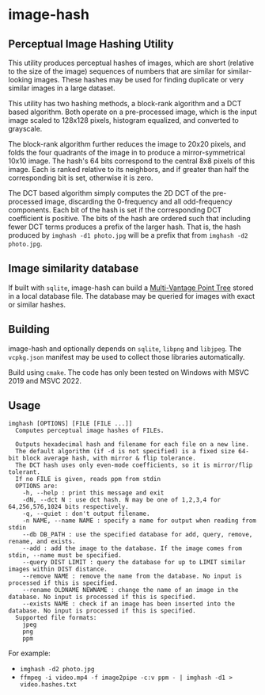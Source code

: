 # image-hash
## Perceptual Image Hashing Utility

This utility produces perceptual hashes of images, which are short (relative to the size of the image) sequences of numbers that are similar for similar-looking images. These hashes may be used for finding duplicate or very similar images in a large dataset.

This utility has two hashing methods, a block-rank algorithm and a DCT based algorithm. Both operate on a pre-processed image, which is the input image scaled to 128x128 pixels, histogram equalized, and converted to grayscale.

The block-rank algorithm further reduces the image to 20x20 pixels, and folds the four quadrants of the image in to produce a mirror-symmetrical 10x10 image. The hash's 64 bits correspond to the central 8x8 pixels of this image. Each is ranked relative to its neighbors, and if greater than half the corresponding bit is set, otherwise it is zero.

The DCT based algorithm simply computes the 2D DCT of the pre-processed image, discarding the 0-frequency and all odd-frequency components. Each bit of the hash is set if the corresponding DCT coefficient is positive. The bits of the hash are ordered such that including fewer DCT terms produces a prefix of the larger hash. That is, the hash produced by `imghash -d1 photo.jpg` will be a prefix that from `imghash -d2 photo.jpg`.

## Image similarity database

If built with `sqlite`, image-hash can build a [Multi-Vantage Point Tree](https://en.wikipedia.org/wiki/Vantage-point_tree) stored in a local database file. The database may be queried for images with exact or similar hashes.

## Building
image-hash and optionally depends on `sqlite`, `libpng` and `libjpeg`. The `vcpkg.json` manifest may be used to collect those libraries automatically.

Build using `cmake`. The code has only been tested on Windows with MSVC 2019 and MSVC 2022.

## Usage
```
imghash [OPTIONS] [FILE [FILE ...]]
  Computes perceptual image hashes of FILEs.

  Outputs hexadecimal hash and filename for each file on a new line.
  The default algorithm (if -d is not specified) is a fixed size 64-bit block average hash, with mirror & flip tolerance.
  The DCT hash uses only even-mode coefficients, so it is mirror/flip tolerant.
  If no FILE is given, reads ppm from stdin
  OPTIONS are:
    -h, --help : print this message and exit
    -dN, --dct N : use dct hash. N may be one of 1,2,3,4 for 64,256,576,1024 bits respectively.
    -q, --quiet : don't output filename.
    -n NAME, --name NAME : specify a name for output when reading from stdin
    --db DB_PATH : use the specified database for add, query, remove, rename, and exists.
    --add : add the image to the database. If the image comes from stdin, --name must be specified.
    --query DIST LIMIT : query the database for up to LIMIT similar images within DIST distance.
    --remove NAME : remove the name from the database. No input is processed if this is specified.
    --rename OLDNAME NEWNAME : change the name of an image in the database. No input is processed if this is specified.
    --exists NAME : check if an image has been inserted into the database. No input is processed if this is specified.
  Supported file formats: 
    jpeg
    png
    ppm

```
For example:
 - `imghash -d2 photo.jpg`
 - `ffmpeg -i video.mp4 -f image2pipe -c:v ppm - | imghash -d1 > video.hashes.txt`
